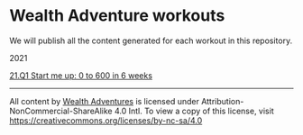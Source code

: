 # Wealth Adventure workouts

We will publish all the content generated for each workout in this repository.

2021

[21.Q1 Start me up: 0 to 600 in 6 weeks](./21Q1)

---
All content by [Wealth Adventures](wealthadventures.org) is licensed under Attribution-NonCommercial-ShareAlike 4.0 Intl. To view a copy of this license, visit https://creativecommons.org/licenses/by-nc-sa/4.0
